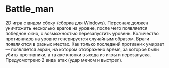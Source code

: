 # Battle_man
2D игра с видом сбоку (сборка для Windows).  Персонаж должен уничтожить несколько врагов на уровне, после чего появляется победное окно, с возможностью перезапустить уровень.  Количество противников на уровне генерируется случайным образом. Враги появляются в разных местах. Как только последний противник умирает — появляется экран, на котором отображено время, за которое были убиты противники, а также кнопки выхода из игры и перезапуска. Предусмотрено 2 вида атак (удар мечом и выстрел).
